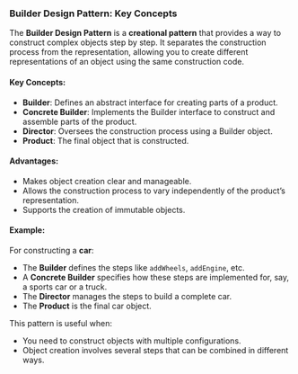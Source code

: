 ### Builder Design Pattern: Key Concepts

The **Builder Design Pattern** is a **creational pattern** that provides a way to construct complex objects step by step. It separates the construction process from the representation, allowing you to create different representations of an object using the same construction code.

#### Key Concepts:
- **Builder**: Defines an abstract interface for creating parts of a product.
- **Concrete Builder**: Implements the Builder interface to construct and assemble parts of the product.
- **Director**: Oversees the construction process using a Builder object.
- **Product**: The final object that is constructed.

#### Advantages:
- Makes object creation clear and manageable.
- Allows the construction process to vary independently of the product’s representation.
- Supports the creation of immutable objects.

#### Example:
For constructing a **car**:
- The **Builder** defines the steps like `addWheels`, `addEngine`, etc.
- A **Concrete Builder** specifies how these steps are implemented for, say, a sports car or a truck.
- The **Director** manages the steps to build a complete car.
- The **Product** is the final car object.

This pattern is useful when:
- You need to construct objects with multiple configurations.
- Object creation involves several steps that can be combined in different ways.